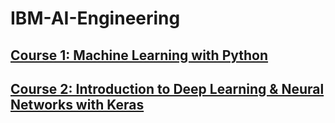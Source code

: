 # IBM-AI-Engineering
## [Course 1: Machine Learning with Python](https://github.com/chongna95/IBM-Data-Science/tree/main/Course%209:%20Machine%20Learning%20with%20Python)
## [Course 2: Introduction to Deep Learning & Neural Networks with Keras](https://github.com/chongna95/IBM-AI-Engineering/tree/main/Course%202:%20Introduction%20to%20Deep%20Learning%20&%20Neural%20Networks%20with%20Keras)
